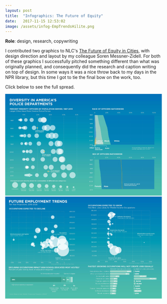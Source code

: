 ```yaml
---
layout: post
title:  "Infographics: The Future of Equity"
date:   2017-11-15 12:53:02
image: /assets/infog-EmpTrendsHilite.png
---
```


**Role**: design, research, copywriting

I contributed two graphics to NLC's [The Future of Equity in Cities](http://www.nlc.org/article/urban-growth-trends-and-rise-of-tech-in-cities-point-to-widening-disparities), with design direction and layout by my colleague Soren Messner-Zidell. For both of these graphics I successfully pitched something different than what was originally planned, and consequently did the research and caption writing on top of design. In some ways it was a nice throw back to my days in the NPR library, but this time I got to tie the final bow on the work, too.

Click below to see the full spread.

[![Future employment trends](/assets/infog-police.jpg)](/projects/infog-PoliceDemoHilite.pdf)
[![Police force demographics 1987-2013](/assets/infog-FutureEmpTrends.jpg)](/projects/infog-FutureEmpTrends.pdf)
